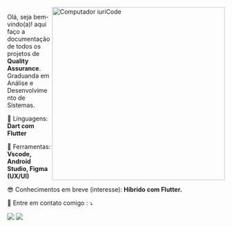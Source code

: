<img src="https://raw.githubusercontent.com/MicaelliMedeiros/micaellimedeiros/master/image/computer-illustration.png" min-width="400px" max-width="400px" width="400px" align="right" alt="Computador iuriCode">

<p align="left"> 
  Olá, seja bem-vindo(a)! aqui faço a documentação de todos os projetos de <strong>Quality Assurance</strong>.<br>
  Graduanda em Análise e Desenvolvimento de Sistemas.
</p>

<p align="left">
  🦄 Linguagens: <strong>Dart com Flutter</strong>
</p>

<p align="left">
  💼 Ferramentas: <strong>Vscode, Android Studio, Figma (UX/UI)</strong>
</p>

<p align="left">
  😎 Conhecimentos em breve (interesse): <strong>Híbrido com Flutter.</strong>
</p>

<p align="left">
  💌 Entre em contato comigo : ⤵️
</p>

<p align="left">
  <a href="#" alt="Gmail">
  <img src="https://img.shields.io/badge/-Gmail-FF0000?style=flat-square&labelColor=FF0000&logo=gmail&logoColor=white&link=aline.santana.dev10@gmail.com" /></a>

  <a href="#" alt="Linkedin">
  <img src="https://img.shields.io/badge/-Linkedin-0e76a8?style=flat-square&logo=Linkedin&logoColor=white&link=https://www.linkedin.com/in/aline-sousa-santana-131535256/" /></a>

